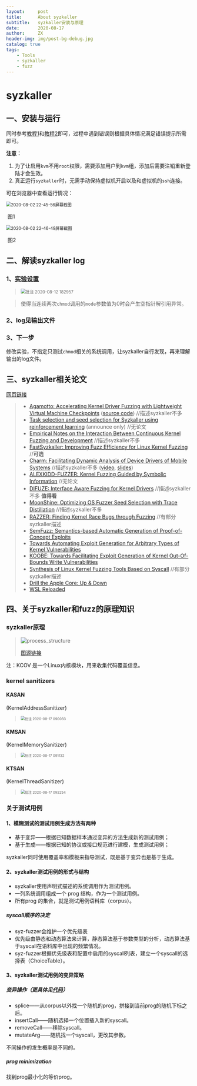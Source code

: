 ```yaml
---
layout:     post
title:      About syzkaller
subtitle:   syzkaller安装与原理
date:       2020-08-17
author:     ZX
header-img: img/post-bg-debug.jpg
catalog: true
tags:
    - Tools
    - syzkaller
    - fuzz
---
```




# syzkaller

## 一、安装与运行

同时参考[教程1](https://github.com/google/syzkaller/blob/master/docs/linux/setup_ubuntu-host_qemu-vm_x86-64-kernel.md)和[教程2](https://snappyjack.github.io/articles/2020-05/%E4%BD%BF%E7%94%A8Syzkaller%E8%BF%9B%E8%A1%8C%E5%86%85%E6%A0%B8fuzz)即可，过程中遇到错误则根据具体情况满足错误提示所需即可。

**注意：**

1. 为了让启用`kvm`不用`root`权限，需要添加用户到`kvm`组，添加后需要注销重新登陆才会生效。
2. 真正运行`syzkaller`时，无需手动保持虚拟机开启以及和虚拟机的`ssh`连接。

可在浏览器中查看运行情况：

<img src="https://i.loli.net/2020/08/03/aZ6MNe2CXpmubwL.png" alt="2020-08-02 22-45-56屏幕截图" style="zoom:80%;" />

​																											图1

<img src="https://i.loli.net/2020/08/03/Ppnj2t5hw9bZfm4.png" alt="2020-08-02 22-46-49屏幕截图" style="zoom: 80%;" />

​																											图2

## 二、解读syzkaller log

### 1、[实验设置](https://snappyjack.github.io/articles/2020-05/%E4%BD%BF%E7%94%A8Syzkaller%E8%BF%9B%E8%A1%8C%E5%86%85%E6%A0%B8fuzz)

> <img src="https://i.loli.net/2020/08/12/yRf98GI6nuormNp.png" alt="批注 2020-08-12 182957" style="zoom:80%;" />

> 使得当连续两次`chmod`调用的`mode`参数值为0时会产生空指针解引用异常。

### 2、log见输出文件

### 3、下一步

修改实验，不指定只测试`chmod`相关的系统调用，让syzkaller自行发现，再来理解输出的log文件。



## 三、syzkaller相关论文

 [网页链接](https://github.com/google/syzkaller/blob/master/docs/research.md)

> * [Agamotto: Accelerating Kernel Driver Fuzzing with Lightweight Virtual Machine Checkpoints](https://www.usenix.org/conference/usenixsecurity20/presentation/song) ([source code](https://github.com/securesystemslab/agamotto))  //描述syzkaller不多
> * [Task selection and seed selection for Syzkaller using reinforcement learning](https://groups.google.com/d/msg/syzkaller/eKPD4ZpJ66o/UqO_K-SMFwAJ) (announce only)  //无论文
> * [Empirical Notes on the Interaction Between Continuous Kernel Fuzzing and Development](http://users.utu.fi/kakrind/publications/19/vulnfuzz_camera.pdf)  //描述syzkaller不多
> * [FastSyzkaller: Improving Fuzz Efficiency for Linux Kernel Fuzzing](https://iopscience.iop.org/article/10.1088/1742-6596/1176/2/022013)  //**可选**
> * [Charm: Facilitating Dynamic Analysis of Device Drivers of Mobile Systems](https://www.usenix.org/system/files/conference/usenixsecurity18/sec18-talebi.pdf)  //描述syzkaller不多
>   ([video](https://www.usenix.org/conference/usenixsecurity18/presentation/talebi),
>   [slides](https://www.usenix.org/sites/default/files/conference/protected-files/security18_slides_talebi.pdf))
> * [ALEXKIDD-FUZZER: Kernel Fuzzing Guided by Symbolic Information](https://www.cerias.purdue.edu/assets/symposium/2018-posters/829-D1B.pdf)  //无论文
> * [DIFUZE: Interface Aware Fuzzing for Kernel Drivers](https://acmccs.github.io/papers/p2123-corinaA.pdf)  //描述syzkaller不多         **值得看**
> * [MoonShine: Optimizing OS Fuzzer Seed Selection with Trace Distillation](http://www.cs.columbia.edu/~suman/docs/moonshine.pdf)  //描述syzkaller不多
> * [RAZZER: Finding Kernel Race Bugs through Fuzzing](https://lifeasageek.github.io/papers/jeong:razzer.pdf)  //有部分syzkaller描述
> * [SemFuzz: Semantics-based Automatic Generation of Proof-of-Concept Exploits](https://www.informatics.indiana.edu/xw7/papers/p2139-you.pdf)
> * [Towards Automating Exploit Generation for Arbitrary Types of Kernel Vulnerabilities](https://i.blackhat.com/us-18/Thu-August-9/us-18-Wu-Towards-Automating-Exploit-Generation-For-Arbitrary-Types-of-Kernel-Vulnerabilities-wp.pdf)
> * [KOOBE: Towards Facilitating Exploit Generation of Kernel Out-Of-Bounds Write Vulnerabilities](https://www.usenix.org/system/files/sec20summer_chen-weiteng_prepub.pdf)
> * [Synthesis of Linux Kernel Fuzzing Tools Based on Syscall](http://dpi-proceedings.com/index.php/dtcse/article/download/14990/14503)  //有部分syzkaller描述
> * [Drill the Apple Core: Up & Down](https://i.blackhat.com/eu-18/Wed-Dec-5/eu-18-Juwei_Lin-Drill-The-Apple-Core.pdf)
> * [WSL Reloaded](https://www.slideshare.net/AnthonyLAOUHINETSUEI/wsl-reloaded)



## 四、关于syzkaller和fuzz的原理知识

### syzkaller原理

> ![process_structure](https://i.loli.net/2020/08/15/TlExKLQNq3sOZbi.png)
>
> [图源链接](https://github.com/google/syzkaller/blob/master/docs/internals.md)

注：KCOV 是一个Linux内核模块，用来收集代码覆盖信息。

### kernel sanitizers

#### KASAN

(KernelAddressSanitizer)

> <img src="https://i.loli.net/2020/08/17/qOsKeMzr76VH1Zk.png" alt="批注 2020-08-17 090033" style="zoom: 67%;" />

#### KMSAN

(KernelMemorySanitizer)

> <img src="https://i.loli.net/2020/08/17/STKirgUYu9NQfvD.png" alt="批注 2020-08-17 091132" style="zoom:67%;" />

#### KTSAN

(KernelThreadSanitizer)

> <img src="https://i.loli.net/2020/08/17/rVLs7cCzDFgIloX.png" alt="批注 2020-08-17 092254" style="zoom:67%;" />

### 关于测试用例

#### 1、模糊测试的测试用例生成方法有两种

* 基于变异——根据已知数据样本通过变异的方法生成新的测试用例；
* 基于生成——根据已知的协议或接口规范进行建模，生成测试用例；

syzkaller同时使用覆盖率和模板来指导测试，既是基于变异也是基于生成。

#### 2、syzkaller测试用例的形式与结构

* syzkaller使用声明式描述的系统调用作为测试用例。
* 一列系统调用组成一个 prog 结构，作为一个测试用例。
* 所有prog 的集合，就是测试用例语料库（corpus）。

##### syscall顺序的决定

* syz-fuzzer会维护一个优先级表
* 优先级由静态和动态算法来计算，静态算法基于参数类型的分析，动态算法基于syscall在语料库中出现的频繁情况。
* syz-fuzzer根据优先级表和配置中启用的syscall列表，建立一个syscall的选择表（ChoiceTable）。

#### 3、syzkaller测试用例的变异策略

##### 变异操作（更具体见[代码](https://github.com/google/syzkaller/blob/ed8812ac86c117831a001923d3048b0acd04ed3e/prog/mutation.go)）

* splice——从corpus以外找一个随机的prog，拼接到当前prog的随机下标之后。
* insertCall——随机选择一个位置插入新的syscall。
* removeCall——移除syscall。
* mutateArg——随机找一个syscall，更改其参数。

不同操作的发生概率是不同的。

##### prog minimization

找到prog最小化的等价prog。
